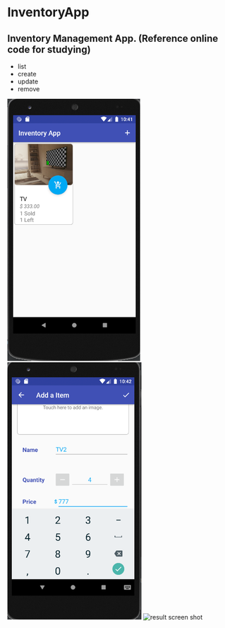 # InventoryApp

Inventory Management App.
(Reference online code for studying)
--------------------------
- list
- create
- update
- remove


![result screen shot](./1.png)
![result screen shot](./2.png)
![result screen shot](./3.png)
